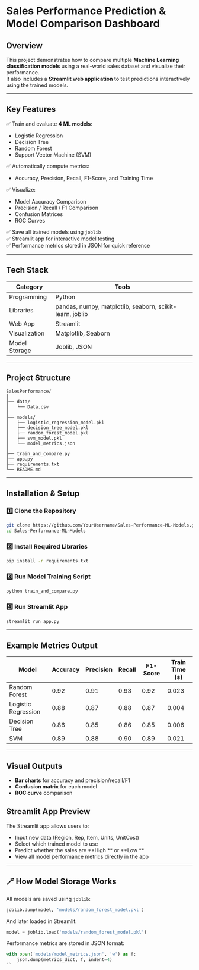 #  Sales Performance Prediction & Model Comparison Dashboard

##  Overview
This project demonstrates how to compare multiple **Machine Learning classification models** using a real-world sales dataset and visualize their performance.  
It also includes a **Streamlit web application** to test predictions interactively using the trained models.

---

## Key Features
✅ Train and evaluate **4 ML models**:
- Logistic Regression  
- Decision Tree  
- Random Forest  
- Support Vector Machine (SVM)

✅ Automatically compute metrics:
- Accuracy, Precision, Recall, F1-Score, and Training Time  

✅ Visualize:
- Model Accuracy Comparison  
- Precision / Recall / F1 Comparison  
- Confusion Matrices  
- ROC Curves  

✅ Save all trained models using `joblib`  
✅ Streamlit app for interactive model testing  
✅ Performance metrics stored in JSON for quick reference  

---

##  Tech Stack
| Category | Tools |
|-----------|--------|
| Programming | Python |
| Libraries | pandas, numpy, matplotlib, seaborn, scikit-learn, joblib |
| Web App | Streamlit |
| Visualization | Matplotlib, Seaborn |
| Model Storage | Joblib, JSON |

---

##  Project Structure

```
SalesPerformance/
│
├── data/
│   └── Data.csv
│
├── models/
│   ├── logistic_regression_model.pkl
│   ├── decision_tree_model.pkl
│   ├── random_forest_model.pkl
│   ├── svm_model.pkl
│   └── model_metrics.json
│
├── train_and_compare.py   
├── app.py                 
├── requirements.txt       
└── README.md              
```

---

##  Installation & Setup

### 1️⃣ Clone the Repository
```bash
git clone https://github.com/YourUsername/Sales-Performance-ML-Models.git
cd Sales-Performance-ML-Models
```

### 2️⃣ Install Required Libraries
```bash
pip install -r requirements.txt
```

### 3️⃣ Run Model Training Script
```bash
python train_and_compare.py
```

### 4️⃣ Run Streamlit App
```bash
streamlit run app.py
```

---

##  Example Metrics Output
| Model | Accuracy | Precision | Recall | F1-Score | Train Time (s) |
|--------|-----------|------------|----------|------------|----------------|
| Random Forest | 0.92 | 0.91 | 0.93 | 0.92 | 0.023 |
| Logistic Regression | 0.88 | 0.87 | 0.88 | 0.87 | 0.004 |
| Decision Tree | 0.86 | 0.85 | 0.86 | 0.85 | 0.006 |
| SVM | 0.89 | 0.88 | 0.90 | 0.89 | 0.021 |

---

##  Visual Outputs
- **Bar charts** for accuracy and precision/recall/F1
- **Confusion matrix** for each model
- **ROC curve** comparison


##  Streamlit App Preview
The Streamlit app allows users to:
- Input new data (Region, Rep, Item, Units, UnitCost)
- Select which trained model to use
- Predict whether the sales are **High ** or **Low **
- View all model performance metrics directly in the app

---

## 🪄 How Model Storage Works
All models are saved using `joblib`:
```python
joblib.dump(model, 'models/random_forest_model.pkl')
```

And later loaded in Streamlit:
```python
model = joblib.load('models/random_forest_model.pkl')
```

Performance metrics are stored in JSON format:
```python
with open('models/model_metrics.json', 'w') as f:
    json.dump(metrics_dict, f, indent=4)
``

